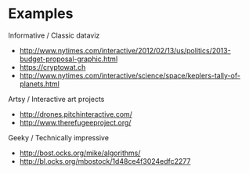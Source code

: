 # Examples

Informative / Classic dataviz
- http://www.nytimes.com/interactive/2012/02/13/us/politics/2013-budget-proposal-graphic.html
- https://cryptowat.ch
- http://www.nytimes.com/interactive/science/space/keplers-tally-of-planets.html

Artsy / Interactive art projects
- http://drones.pitchinteractive.com/
- http://www.therefugeeproject.org/

Geeky / Technically impressive
- http://bost.ocks.org/mike/algorithms/
- http://bl.ocks.org/mbostock/1d48ce4f3024edfc2277
